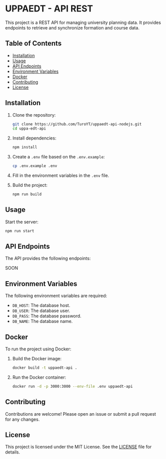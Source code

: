 # UPPAEDT - API REST

This project is a REST API for managing university planning data. It provides endpoints to retrieve and synchronize formation and course data.

## Table of Contents

- [Installation](#installation)
- [Usage](#usage)
- [API Endpoints](#api-endpoints)
- [Environment Variables](#environment-variables)
- [Docker](#docker)
- [Contributing](#contributing)
- [License](#license)

## Installation

1. Clone the repository:
    ```sh
    git clone https://github.com/TuroYT/uppaedt-api-nodejs.git
    cd uppa-edt-api
    ```

2. Install dependencies:
    ```sh
    npm install
    ```

3. Create a `.env` file based on the `.env.example`:
    ```sh
    cp .env.example .env
    ```

4. Fill in the environment variables in the `.env` file.

5. Build the project:
    ```sh
    npm run build
    ```

## Usage

Start the server:
```sh
npm run start
```

## API Endpoints

The API provides the following endpoints:

SOON

## Environment Variables

The following environment variables are required:

- `DB_HOST`: The database host.
- `DB_USER`: The database user.
- `DB_PASS`: The database password.
- `DB_NAME`: The database name.

## Docker

To run the project using Docker:

1. Build the Docker image:
    ```sh
    docker build -t uppaedt-api .
    ```

2. Run the Docker container:
    ```sh
    docker run -d -p 3000:3000 --env-file .env uppaedt-api
    ```

## Contributing

Contributions are welcome! Please open an issue or submit a pull request for any changes.

## License

This project is licensed under the MIT License. See the [LICENSE](LICENSE) file for details.
